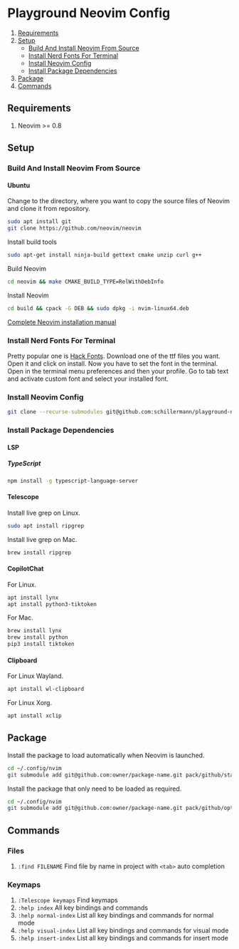 # Playground Neovim Config

1. [Requirements](#requirements)
2. [Setup](#setup)
   - [Build And Install Neovim From Source](#build-and-install-neovim-from-source)
   - [Install Nerd Fonts For Terminal](#install-nerd-fonts-for-terminal)
   - [Install Neovim Config](#install-neovim-config)
   - [Install Package Dependencies](#install-package-dependencies)
3. [Package](#package)
4. [Commands](#commands)

## Requirements

1. Neovim >= 0.8

## Setup

### Build And Install Neovim From Source

#### Ubuntu

Change to the directory, where you want to copy the source files of Neovim and clone it from repository.

```sh
sudo apt install git
git clone https://github.com/neovim/neovim
```

Install build tools

```sh
sudo apt-get install ninja-build gettext cmake unzip curl g++
```

Build Neovim

```sh
cd neovim && make CMAKE_BUILD_TYPE=RelWithDebInfo
```

Install Neovim

```sh
cd build && cpack -G DEB && sudo dpkg -i nvim-linux64.deb
```

[Complete Neovim installation manual](https://github.com/neovim/neovim/wiki/Building-Neovim)

### Install Nerd Fonts For Terminal

Pretty popular one is [Hack Fonts](https://github.com/ryanoasis/nerd-fonts/tree/master/patched-fonts/Hack).
Download one of the ttf files you want.
Open it and click on install.
Now you have to set the font in the terminal.
Open in the terminal menu preferences and then your profile.
Go to tab text and activate custom font and select your installed font.

### Install Neovim Config

```sh
git clone --recurse-submodules git@github.com:schillermann/playground-nvim-config.git ~/.config/nvim
```

### Install Package Dependencies

#### LSP

##### TypeScript

```sh
npm install -g typescript-language-server
```

#### Telescope

Install live grep on Linux.

```sh
sudo apt install ripgrep
```

Install live grep on Mac.

```sh
brew install ripgrep
```

#### CopilotChat

For Linux.

```sh
apt install lynx
apt install python3-tiktoken
```

For Mac.

```sh
brew install lynx
brew install python
pip3 install tiktoken
```

#### Clipboard

For Linux Wayland.

```sh
apt install wl-clipboard
```

For Linux Xorg.

```sh
apt install xclip
```

## Package

Install the package to load automatically when Neovim is launched.

```sh
cd ~/.config/nvim
git submodule add git@github.com:owner/package-name.git pack/github/start/package-name
```

Install the package that only need to be loaded as required.

```sh
cd ~/.config/nvim
git submodule add git@github.com:owner/package-name.git pack/github/opt/package-name
```

## Commands

### Files

1. `:find FILENAME` Find file by name in project with `<tab>` auto completion

### Keymaps

1. `:Telescope keymaps` Find keymaps
2. `:help index` All key bindings and commands
3. `:help normal-index` List all key bindings and commands for normal mode
4. `:help visual-index` List all key bindings and commands for visual mode
5. `:help insert-index` List all key bindings and commands for insert mode
